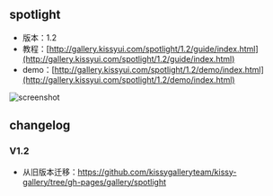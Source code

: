 ## spotlight

* 版本：1.2
* 教程：[http://gallery.kissyui.com/spotlight/1.2/guide/index.html](http://gallery.kissyui.com/spotlight/1.2/guide/index.html)
* demo：[http://gallery.kissyui.com/spotlight/1.2/demo/index.html](http://gallery.kissyui.com/spotlight/1.2/demo/index.html)

![screenshot](http://gtms01.alicdn.com/tps/i1/T1PdAoFddbXXcDtWs2-339-217.png)

## changelog

### V1.2

- 从旧版本迁移：https://github.com/kissygalleryteam/kissy-gallery/tree/gh-pages/gallery/spotlight


